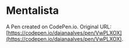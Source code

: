 # Mentalista

A Pen created on CodePen.io. Original URL: [https://codepen.io/daianaalves/pen/VwPLXOX](https://codepen.io/daianaalves/pen/VwPLXOX).


